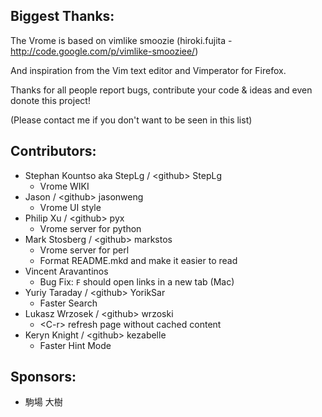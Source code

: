 ## Biggest Thanks:

  The Vrome is based on vimlike smoozie (hiroki.fujita - http://code.google.com/p/vimlike-smooziee/)

  And inspiration from the Vim text editor and Vimperator for Firefox.

  Thanks for all people report bugs, contribute your code & ideas and even donote this project!

  (Please contact me if you don't want to be seen in this list)

## Contributors:
  - Stephan Kountso aka StepLg / \<github\> StepLg
      - Vrome WIKI
  - Jason / \<github\> jasonweng
      - Vrome UI style
  - Philip Xu / \<github\> pyx
      - Vrome server for python
  - Mark Stosberg / \<github\> markstos
      - Vrome server for perl
      - Format README.mkd and make it easier to read
  - Vincent Aravantinos
      - Bug Fix: `F` should open links in a new tab (Mac)
  - Yuriy Taraday / \<github\> YorikSar
      - Faster Search
  - Lukasz Wrzosek / \<github\> wrzoski
      - \<C-r\> refresh page without cached content
  - Keryn Knight / \<github\> kezabelle
      - Faster Hint Mode

## Sponsors:

  - 駒場 大樹
